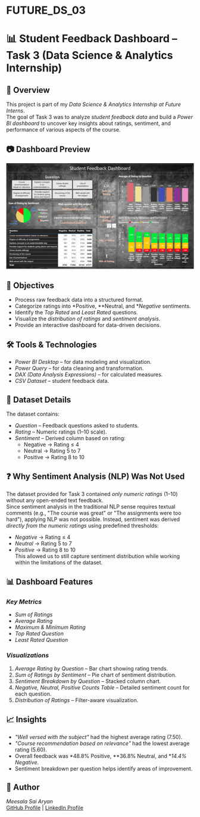 # FUTURE_DS_03
# 📊 Student Feedback Dashboard – Task 3 (Data Science & Analytics Internship)

## 📌 Overview
This project is part of my *Data Science & Analytics Internship at Future Interns*.  
The goal of Task 3 was to analyze *student feedback data* and build a *Power BI dashboard* to uncover key insights about ratings, sentiment, and performance of various aspects of the course.
## 📷 Dashboard Preview
![Dashboard Preview](https://github.com/SaiAryan07/FUTURE_DS_03/blob/main/Dashboard.png)  

## 🎯 Objectives
- Process raw feedback data into a structured format.
- Categorize ratings into *Positive, **Neutral, and **Negative* sentiments.
- Identify the *Top Rated* and *Least Rated* questions.
- Visualize the *distribution of ratings* and *sentiment analysis*.
- Provide an interactive dashboard for data-driven decisions.
## 🛠 Tools & Technologies
- *Power BI Desktop* – for data modeling and visualization.
- *Power Query* – for data cleaning and transformation.
- *DAX (Data Analysis Expressions)* – for calculated measures.
- *CSV Dataset* – student feedback data.
## 📂 Dataset Details
The dataset contains:
- *Question* – Feedback questions asked to students.
- *Rating* – Numeric ratings (1–10 scale).
- *Sentiment* – Derived column based on rating:
  - Negative → Rating ≤ 4  
  - Neutral → Rating 5 to 7  
  - Positive → Rating 8 to 10
## ❓ Why Sentiment Analysis (NLP) Was Not Used
The dataset provided for Task 3 contained *only numeric ratings* (1–10) without any open-ended text feedback.  
Since sentiment analysis in the traditional NLP sense requires textual comments (e.g., "The course was great" or "The assignments were too hard"), applying NLP was not possible.
Instead, sentiment was derived *directly from the numeric ratings* using predefined thresholds:
- *Negative* → Rating ≤ 4  
- *Neutral* → Rating 5 to 7  
- *Positive* → Rating 8 to 10  
This allowed us to still capture sentiment distribution while working within the limitations of the dataset.
## 📊 Dashboard Features
### *Key Metrics*
- *Sum of Ratings*
- *Average Rating*
- *Maximum & Minimum Rating*
- *Top Rated Question*
- *Least Rated Question*
### *Visualizations*
1. *Average Rating by Question* – Bar chart showing rating trends.
2. *Sum of Ratings by Sentiment* – Pie chart of sentiment distribution.
3. *Sentiment Breakdown by Question* – Stacked column chart.
4. *Negative, Neutral, Positive Counts Table* – Detailed sentiment count for each question.
5. *Distribution of Ratings* – Filter-aware visualization.
## 📈 Insights
- *"Well versed with the subject"* had the highest average rating (7.50).
- *"Course recommendation based on relevance"* had the lowest average rating (5.60).
- Overall feedback was *48.8% Positive, **36.8% Neutral, and **14.4% Negative*.
- Sentiment breakdown per question helps identify areas of improvement.
## 📌 Author
*Meesala 
Sai Aryan*  
[GitHub Profile](https://github.com/SaiAryan07) |
[LinkedIn Profile](https://www.linkedin.com/in/sai-aryan-meesala-0545602b5?utm_source=share&utm_campaign=share_via&utm_content=profile&utm_medium=android_app)
